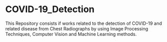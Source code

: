 # COVID-19_Detection
This Repository consists if works related to the detection of COVID-19 and related disease from Chest Radiographs by using Image Processing Techniques, Computer Vision and Machine Learning methods.
